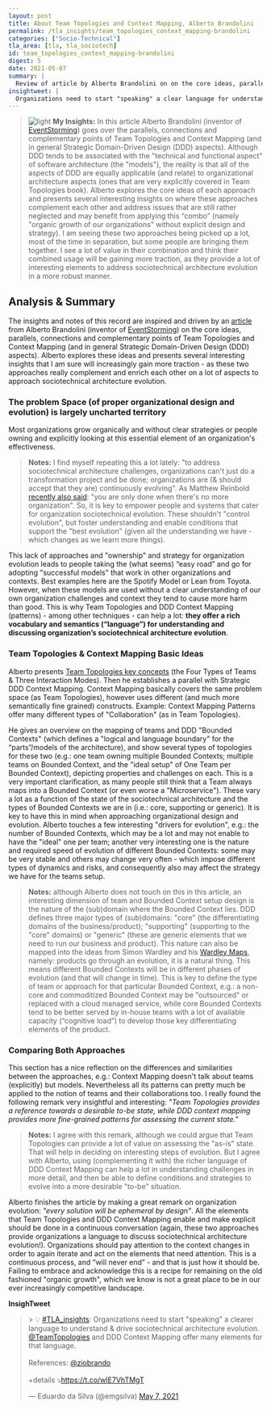 ```yaml
---
layout: post
title: About Team Topologies and Context Mapping, Alberto Brandolini 
permalink: /tla_insights/team_topologies_context_mapping-brandolini
categories: ["Socio-Technical"]
tla_area: [tla, tla_sociotech]
id: team_topologies_context_mapping-brandolini
digest: 5
date: 2021-05-07
summary: |
  Review of article by Alberto Brandolini on on the core ideas, parallels, connections and complementary points of Team Topologies and Context Mapping (and in general Strategic Domain-Driven Design (DDD) aspects). Alberto explores these ideas and presents several interesting insights that I am sure will increasingly gain more traction - as these two approaches really complement and enrich each other on a lot of aspects to approach sociotechnical architecture evolution.
insightweet: |
  Organizations need to start "speaking" a clear language for understanding and driving organization's sociotechnical architecture evolution. Team Topologies and DDD Context Mapping offer many elements for that language.
---
```


> ![light](/assets/light-bulb.png) **My Insights:** In this article Alberto Brandolini (inventor of [EventStorming](https://www.eventstorming.com)) goes over the parallels, connections and complementary points of Team Topologies and Context Mapping (and in general Strategic Domain-Driven Design (DDD) aspects). Although DDD tends to be associated with the "technical and functional aspect" of software architecture (the "models"), the reality is that all of the aspects of DDD are equally applicable (and relate) to organizational architecture aspects (ones that are very explicitly covered in Team Topologies book). Alberto explores the core ideas of each approach and presents several interesting insights on where these approaches complement each other and address issues that are still rather neglected and may benefit from applying this “combo” (namely "organic growth of our organizations" without explicit design and strategy). I am seeing these two approaches being picked up a lot, most of the time in separation, but some people are bringing them together. I see a lot of value in their combination and think their combined usage will be gaining more traction, as they provide a lot of interesting elements to address sociotechnical architecture evolution in a more robust manner.

## Analysis & Summary

The insights and notes of this record are inspired and driven by an [article](https://blog.avanscoperta.it/2021/04/22/about-team-topologies-and-context-mapping) from Alberto Brandolini (inventor of [EventStorming](https://www.eventstorming.com)) on the core ideas, parallels, connections and complementary points of Team Topologies and Context Mapping (and in general Strategic Domain-Driven Design (DDD) aspects). Alberto explores these ideas and presents several interesting insights that I am sure will increasingly gain more traction - as these two approaches really complement and enrich each other on a lot of aspects to approach sociotechnical architecture evolution.

### The problem Space (of proper organizational design and evolution) is largely uncharted territory

Most organizations grow organically and without clear strategies or people owning and explicitly looking at this essential element of an organization's effectiveness.

> **Notes:** I find myself repeating this a lot lately: "to address sociotechnical architecture challenges, organizations can't just do a transformation project and be done; organizations are (& should accept that they are) continuously evolving". As Matthew Reinbold [recently also said](https://twitter.com/stoplightio/status/1385207468217753602): "you are only done when there's no more organization". So, it is key to empower people and systems that cater for organization sociotechnical evolution. These shouldn't "control evolution", but foster understanding and enable conditions that support the "best evolution" (given all the understanding we have - which changes as we learn more things).

This lack of approaches and "ownership" and strategy for organization evolution leads to people taking the (what seems) “easy road” and go for adopting "successful models" that work in other organizations and contexts. Best examples here are the Spotify Model or Lean from Toyota. However, when these models are used without a clear understanding of our own organization challenges and context they tend to cause more harm than good. This is why Team Topologies and DDD Context Mapping (patterns) - among other techniques - can help a lot: **they offer a rich vocabulary and semantics (“language”) for understanding and discussing organization’s sociotechnical architecture evolution**.

### Team Topologies & Context Mapping Basic Ideas

Alberto presents [Team Topologies key concepts](https://teamtopologies.com/key-concepts) (the Four Types of Teams & Three Interaction Modes). Then he establishes a parallel with Strategic DDD Context Mapping. Context Mapping basically covers the same problem space (as Team Topologies), however uses different (and much more semantically fine grained) constructs. Example: Context Mapping Patterns offer many different types of "Collaboration" (as in Team Topologies).

He gives an overview on the mapping of teams and DDD "Bounded Contexts" (which defines a "logical and language boundary" for the “parts”/models of the architecture), and show several types of topologies for these two (e.g.: one team owning multiple Bounded Contexts; multiple teams on Bounded Context, and the "ideal setup" of One Team per Bounded Context), depicting properties and challenges on each. This is a very important clarification, as many people still think that a Team always maps into a Bounded Context (or even worse a "Microservice"). These vary a lot as a function of the state of the sociotechnical architecture and the types of Bounded Contexts we are in (i.e.: core, supporting or generic). It is key to have this in mind when approaching organizational design and evolution. Alberto touches a few interesting "drivers for evolution", e.g.: the number of Bounded Contexts, which may be a lot and may not enable to have the "ideal" one per team; another very interesting one is the nature and required speed of evolution of different Bounded Contexts: some may be very stable and others may change very often - which impose different types of dynamics and risks, and consequently also may affect the strategy we have for the teams setup.

> **Notes:** although Alberto does not touch on this in this article, an interesting dimension of team and Bounded Context setup design is the nature of the (sub)domain where the Bounded Context lies. DDD defines three major types of (sub)domains: "core" (the differentiating domains of the business/product); "supporting" (supporting to the "core" domains) or "generic" (these are generic elements that we need to run our business and product). This nature can also be mapped into the ideas from Simon Wardley and his [Wardley Maps](https://medium.com/wardleymaps), namely: products go through an evolution, it is a natural thing. This means different Bounded Contexts will be in different phases of evolution (and that will change in time). This is key to define the type of team or approach for that particular Bounded Context, e.g.: a non-core and commoditized Bounded Context may be "outsourced" or replaced with a cloud managed service, while core Bounded Contexts tend to be better served by in-house teams with a lot of available capacity (“cognitive load”) to develop those key differentiating elements of the product.

### Comparing Both Approaches

This section has a nice reflection on the differences and similarities between the approaches, e.g.: Context Mapping doesn't talk about teams (explicitly) but models. Nevertheless all its patterns can pretty much be applied to the notion of teams and their collaborations too. I really found the following remark very insightful and interesting: _"Team Topologies provides a reference towards a desirable to-be state, while DDD context mapping provides more fine-grained patterns for assessing the current state."_

> **Notes:** I agree with this remark, although we could argue that Team Topologies can provide a lot of value on assessing the "as-is" state. That will help in deciding on interesting steps of evolution. But I agree with Alberto, using (complementing it with) the richer language of DDD Context Mapping can help a lot in understanding challenges in more detail, and then be able to define conditions and strategies to evolve into a more desirable "to-be" situation.

Alberto finishes the article by making a great remark on organization evolution: _"every solution will be ephemeral by design"_. All the elements that Team Topologies and DDD Context Mapping enable and make explicit should be done in a continuous conversation (again, these two approaches provide organizations a language to discuss sociotechnical architecture evolution!). Organizations should pay attention to the context changes in order to again iterate and act on the elements that need attention. This is a continuous process, and “will never end” - and that is just how it should be. Failing to embrace and acknowledge this is a recipe for remaining on the old fashioned "organic growth", which we know is not a great place to be in our ever increasingly competitive landscape.

**InsighTweet**

<blockquote class="twitter-tweet"><p lang="en" dir="ltr">&gt; 💡 <a href="https://twitter.com/hashtag/TLA_insights?src=hash&amp;ref_src=twsrc%5Etfw">#TLA_insights</a>: Organizations need to start &quot;speaking&quot; a clearer language to understand &amp; drive sociotechnical architecture evolution. <a href="https://twitter.com/TeamTopologies?ref_src=twsrc%5Etfw">@TeamTopologies</a> and DDD Context Mapping offer many elements for that language.<br><br>References: <a href="https://twitter.com/ziobrando?ref_src=twsrc%5Etfw">@ziobrando</a><br><br>+details ⤵️<a href="https://t.co/wIE7VhTMgT">https://t.co/wIE7VhTMgT</a></p>&mdash; Eduardo da Silva (@emgsilva) <a href="https://twitter.com/emgsilva/status/1390609721619632132?ref_src=twsrc%5Etfw">May 7, 2021</a></blockquote> <script async src="https://platform.twitter.com/widgets.js" charset="utf-8"></script>
